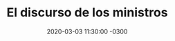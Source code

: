 ---
layout: post
category: Coqueto Escenario
date: 2020-03-03 11:30:00 -0300
title: El discurso de los ministros
image: https://oceano.uy/api/images/programas/TodoPasa/luboporcinco.PNG
summary: Lubo Adusto analizó los discursos de los flamantes jefes de las carteras en el inicio de un nuevo período de gobierno. Perlas y curiosidades. De yapa la noticia insólita que pasó en Rusia, con una tragedia en la fiesta de una influencer
file: https://audios.oceanofm.com/programas/Abrepalabra/20-03-03Coquetoescenario.mp3
duration: 27:31
oceanourl: https://oceano.uy/abrepalabra/coqueto-escenario/20995-el-discurso-de-los-ministros
---